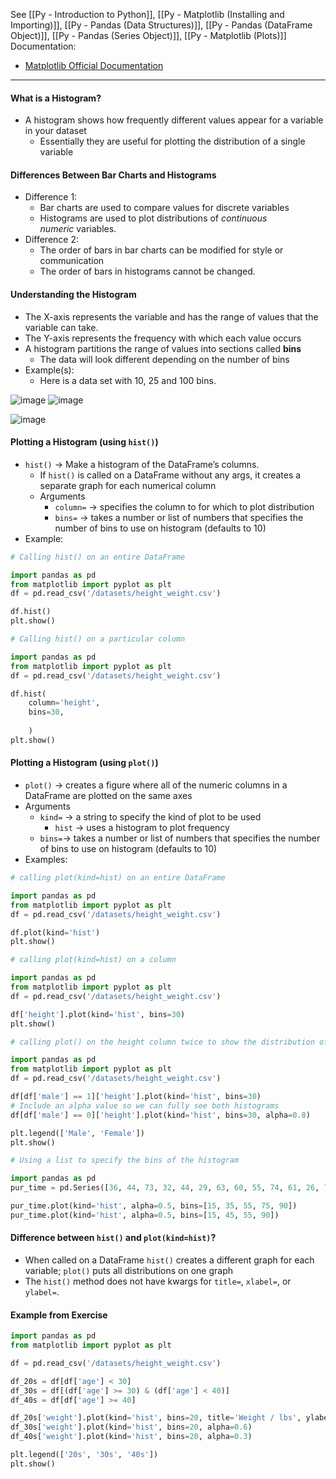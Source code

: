 See [[Py - Introduction to Python]], [[Py - Matplotlib (Installing and Importing)]], [[Py - Pandas (Data Structures)]], [[Py - Pandas (DataFrame Object)]], [[Py - Pandas (Series Object)]], [[Py - Matplotlib (Plots)]]
Documentation:
* [Matplotlib Official Documentation](https://matplotlib.org/stable/)

---

#### What is a Histogram?
* A histogram shows how frequently different values appear for a variable in your dataset
	* Essentially they are useful for plotting the distribution of a single variable

#### Differences Between Bar Charts and Histograms
* Difference 1:
	* Bar charts are used to compare values for discrete variables
	* Histograms are used to plot distributions of _continuous numeric_ variables.
* Difference 2:
	* The order of bars in bar charts can be modified for style or communication
	* The order of bars in histograms cannot be changed.

#### Understanding the Histogram
* The X-axis represents the variable and has the range of values that the variable can take. 
* The Y-axis represents the frequency with which each value occurs
* A histogram partitions the range of values into sections called **bins**
	* The data will look different depending on the number of bins
* Example(s):
	* Here is a data set with 10, 25 and 100 bins.

![image](https://practicum-content.s3.us-west-1.amazonaws.com/resources/moved_Untitled_8_1656570138.png)
 ![image](https://practicum-content.s3.us-west-1.amazonaws.com/resources/moved_Untitled_7_1656570121.png)

![image](https://practicum-content.s3.us-west-1.amazonaws.com/resources/moved_Untitled_9_1656570153.png)


#### Plotting a Histogram (using `hist()`)
* `hist()` -> Make a histogram of the DataFrame’s columns.
	* If `hist()` is called on a DataFrame without any args, it creates a separate graph for each numerical column
	* Arguments
		* `column=` -> specifies the column to for which to plot distribution
		* `bins=` -> takes a number or list of numbers that specifies the number of bins to use on histogram (defaults to 10)
* Example:
```Python
# Calling hist() on an entire DataFrame

import pandas as pd
from matplotlib import pyplot as plt
df = pd.read_csv('/datasets/height_weight.csv')

df.hist()
plt.show()
```

```Python
# Calling hist() on a particular column

import pandas as pd
from matplotlib import pyplot as plt
df = pd.read_csv('/datasets/height_weight.csv')

df.hist(
	column='height',
	bins=30,
	
	)
plt.show()
```


#### Plotting a Histogram (using `plot()`)
* `plot()` -> creates a figure where all of the numeric columns in a DataFrame are plotted on the same axes
* Arguments
	* `kind=` -> a string to specify the kind of plot to be used
		* `hist` -> uses a histogram to plot frequency
	* `bins=`-> takes a number or list of numbers that specifies the number of bins to use on histogram (defaults to 10)
* Examples:
```Python
# calling plot(kind=hist) on an entire DataFrame

import pandas as pd
from matplotlib import pyplot as plt
df = pd.read_csv('/datasets/height_weight.csv')

df.plot(kind='hist')
plt.show()
```

```Python
# calling plot(kind=hist) on a column

import pandas as pd
from matplotlib import pyplot as plt
df = pd.read_csv('/datasets/height_weight.csv')

df['height'].plot(kind='hist', bins=30)
plt.show()
```

```python
# calling plot() on the height column twice to show the distribution of male and female on the same plot

import pandas as pd
from matplotlib import pyplot as plt
df = pd.read_csv('/datasets/height_weight.csv')

df[df['male'] == 1]['height'].plot(kind='hist', bins=30)
# Include an alpha value so we can fully see both histograms
df[df['male'] == 0]['height'].plot(kind='hist', bins=30, alpha=0.8)

plt.legend(['Male', 'Female'])
plt.show()
```

```Python
# Using a list to specify the bins of the histogram

import pandas as pd
pur_time = pd.Series([36, 44, 73, 32, 44, 29, 63, 60, 55, 74, 61, 26, 76, 40, 39, 28, 69, 61, 54, 58, 47, 41, 70, 51, 58, 36, 71, 47, 74, 59, 50, 78, 59, 48, 67, 53, 67, 52, 38, 55, 53, 53, 43, 77, 44, 63, 63, 54])

pur_time.plot(kind='hist', alpha=0.5, bins=[15, 35, 55, 75, 90])
pur_time.plot(kind='hist', alpha=0.5, bins=[15, 45, 55, 90])
```


#### Difference between `hist()` and `plot(kind=hist)`?
* When called on a DataFrame `hist()` creates a different graph for each variable; `plot()` puts all distributions on one graph
* The `hist()` method does not have kwargs for `title=`, `xlabel=`, or `ylabel=`.


#### Example from Exercise
```python
import pandas as pd
from matplotlib import pyplot as plt

df = pd.read_csv('/datasets/height_weight.csv')

df_20s = df[df['age'] < 30]
df_30s = df[(df['age'] >= 30) & (df['age'] < 40)]
df_40s = df[df['age'] >= 40]

df_20s['weight'].plot(kind='hist', bins=20, title='Weight / lbs', ylabel='Frequency')
df_30s['weight'].plot(kind='hist', bins=20, alpha=0.6)
df_40s['weight'].plot(kind='hist', bins=20, alpha=0.3)

plt.legend(['20s', '30s', '40s'])
plt.show()
```
